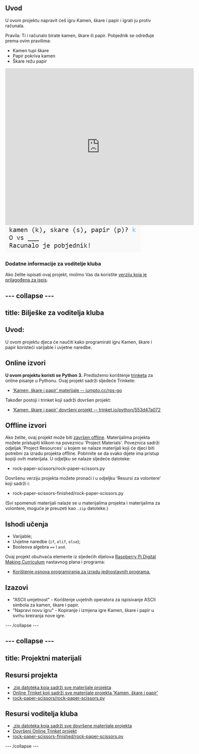 ## Uvod

U ovom projektu napravit ćeš igru Kamen, škare i papir ​​i igrati ju protiv računala.

Pravila: Ti i računalo birate kamen, škare ili papir. Pobjednik se određuje prema ovim pravilima:

* Kamen tupi škare
* Papir pokriva kamen
* Škare režu papir

<div class="trinket">
  <iframe src="https://trinket.io/embed/python/553d47a072?outputOnly=true&start=result" width="600" height="500" frameborder="0" marginwidth="0" marginheight="0" allowfullscreen>
  </iframe>
  <img src="images/rps-final.png">
</div>

### Dodatne informacije za voditelje kluba

Ako želite ispisati ovaj projekt, molimo Vas da koristite [verziju koja je prilagođena za ispis](https://projects.raspberrypi.org/hr-HR/projects/rock-paper-scissors/print).

--- collapse ---
---
title: Bilješke za voditelja kluba
---

## Uvod:

U ovom projektu djeca će naučiti kako programirati igru Kamen, škare i papir koristeći varijable i uvjetne naredbe.

## Online izvori

**U ovom projektu koristi se Python 3.** Predlažemo korištenje [trinketa](https://trinket.io/) za online pisanje u Pythonu. Ovaj projekt sadrži sljedeće Trinkete:

* [‘Kamen, škare i papir' materijale -- jumpto.cc/rps-go](http://jumpto.cc/rps-go)

Također postoji i trinket koji sadrži dovršen projekt:

* [‘Kamen, škare i papir’ dovršeni projekt -- trinket.io/python/553d47a072](https://trinket.io/python/553d47a072)

## Offline izvori

Ako želite, ovaj projekt može biti [završen offline](https://www.codeclubprojects.org/en-GB/resources/python-working-offline/). Materijalima projekta možete pristupiti klikom na poveznicu 'Project Materials'. Poveznica sadrži odjeljak 'Project Resources' u kojem se nalaze materijali koji će djeci biti potrebni za izradu projekta offline. Pobrinite se da svako dijete ima pristup kopiji ovih materijala. U odjeljku se nalaze sljedeće datoteke:

* rock-paper-scissors/rock-paper-scissors.py

Dovršenu verziju projekta možete pronaći i u odjeljku ‘Resursi za volontere’ koji sadrži i:

* rock-paper-scissors-finished/rock-paper-scissors.py

(Svi spomenuti materijali nalaze se u materijalima projekta i materijalima za volontere, moguće je preuzeti kao `.zip` datoteke.)

## Ishodi učenja

* Varijable;
* Uvjetne naredbe (`if`, `elif`, `else`); 
* Booleova algebra `==` i `and`.

Ovaj projekt obuhvaća elemente iz sljedećih dijelova [Raspberry Pi Digital Making Curriculum](http://rpf.io/curriculum) nastavnog plana i programa:

* [Korištenje osnova programiranja za izradu jednostavnih programa.](https://www.raspberrypi.org/curriculum/programming/creator)

## Izazovi

* "ASCII umjetnost" - Korištenje uvjetnih operatora za ispisivanje ASCII simbola za kamen, škare i papir. 
* "Napravi novu igru" - Kopiranje i izmjena igre Kamen, škare i papir u svrhu kreiranja nove igre. 

--- /collapse ---

--- collapse ---
---
title: Projektni materijali
---
## Resursi projekta

* [.zip datoteka koja sadrži sve materijale projekta](resources/rock-paper-scissors-project-resources.zip)
* [Online Trinket koji sadrži sve materijale projekta 'Kamen, škare i papir'](http://jumpto.cc/rps-go)
* [rock-paper-scissors/rock-paper-scissors.py](resources/rock-paper-scissors-rock-paper-scissors.py)

## Resursi voditelja kluba

* [.zip datoteka koja sadrži sve dovršene materijale projekta](resources/rock-paper-scissors-volunteer-resources.zip)
* [Dovršeni Online Trinket projekt](https://trinket.io/python/553d47a072)
* [rock-paper-scissors-finished/rock-paper-scissors.py](resources/rock-paper-scissors-finished-rock-paper-scissors.py)

--- /collapse ---